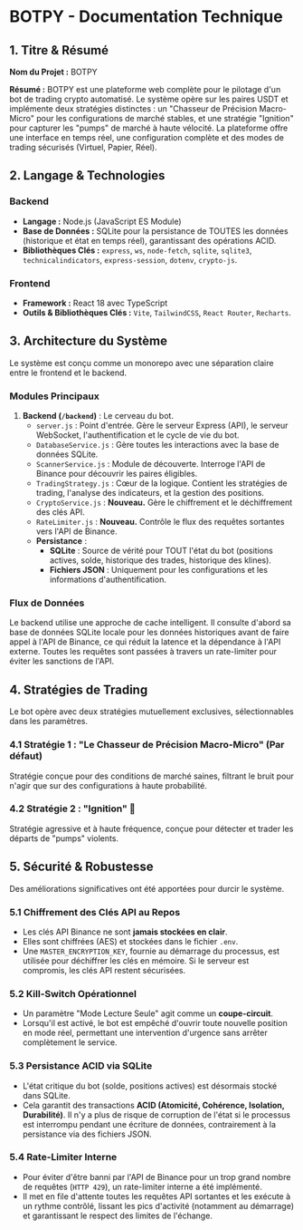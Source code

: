 # BOTPY - Documentation Technique

## 1. Titre & Résumé

**Nom du Projet :** BOTPY

**Résumé :** BOTPY est une plateforme web complète pour le pilotage d'un bot de trading crypto automatisé. Le système opère sur les paires USDT et implémente deux stratégies distinctes : un "Chasseur de Précision Macro-Micro" pour les configurations de marché stables, et une stratégie "Ignition" pour capturer les "pumps" de marché à haute vélocité. La plateforme offre une interface en temps réel, une configuration complète et des modes de trading sécurisés (Virtuel, Papier, Réel).

## 2. Langage & Technologies

### Backend

*   **Langage :** Node.js (JavaScript ES Module)
*   **Base de Données :** SQLite pour la persistance de TOUTES les données (historique et état en temps réel), garantissant des opérations ACID.
*   **Bibliothèques Clés :** `express`, `ws`, `node-fetch`, `sqlite`, `sqlite3`, `technicalindicators`, `express-session`, `dotenv`, `crypto-js`.

### Frontend

*   **Framework :** React 18 avec TypeScript
*   **Outils & Bibliothèques Clés :** `Vite`, `TailwindCSS`, `React Router`, `Recharts`.

## 3. Architecture du Système

Le système est conçu comme un monorepo avec une séparation claire entre le frontend et le backend.

### Modules Principaux

1.  **Backend (`/backend`)** : Le cerveau du bot.
    *   `server.js` : Point d'entrée. Gère le serveur Express (API), le serveur WebSocket, l'authentification et le cycle de vie du bot.
    *   `DatabaseService.js` : Gère toutes les interactions avec la base de données SQLite.
    *   `ScannerService.js` : Module de découverte. Interroge l'API de Binance pour découvrir les paires éligibles.
    *   `TradingStrategy.js` : Cœur de la logique. Contient les stratégies de trading, l'analyse des indicateurs, et la gestion des positions.
    *   `CryptoService.js` : **Nouveau.** Gère le chiffrement et le déchiffrement des clés API.
    *   `RateLimiter.js` : **Nouveau.** Contrôle le flux des requêtes sortantes vers l'API de Binance.
    *   **Persistance** :
        *   **SQLite** : Source de vérité pour TOUT l'état du bot (positions actives, solde, historique des trades, historique des klines).
        *   **Fichiers JSON** : Uniquement pour les configurations et les informations d'authentification.

### Flux de Données

Le backend utilise une approche de cache intelligent. Il consulte d'abord sa base de données SQLite locale pour les données historiques avant de faire appel à l'API de Binance, ce qui réduit la latence et la dépendance à l'API externe. Toutes les requêtes sont passées à travers un rate-limiter pour éviter les sanctions de l'API.

## 4. Stratégies de Trading

Le bot opère avec deux stratégies mutuellement exclusives, sélectionnables dans les paramètres.

### 4.1 Stratégie 1 : "Le Chasseur de Précision Macro-Micro" (Par défaut)
Stratégie conçue pour des conditions de marché saines, filtrant le bruit pour n'agir que sur des configurations à haute probabilité.

### 4.2 Stratégie 2 : "Ignition" 🚀
Stratégie agressive et à haute fréquence, conçue pour détecter et trader les départs de "pumps" violents.

## 5. Sécurité & Robustesse

Des améliorations significatives ont été apportées pour durcir le système.

### 5.1 Chiffrement des Clés API au Repos
*   Les clés API Binance ne sont **jamais stockées en clair**.
*   Elles sont chiffrées (AES) et stockées dans le fichier `.env`.
*   Une `MASTER_ENCRYPTION_KEY`, fournie au démarrage du processus, est utilisée pour déchiffrer les clés en mémoire. Si le serveur est compromis, les clés API restent sécurisées.

### 5.2 Kill-Switch Opérationnel
*   Un paramètre "Mode Lecture Seule" agit comme un **coupe-circuit**.
*   Lorsqu'il est activé, le bot est empêché d'ouvrir toute nouvelle position en mode réel, permettant une intervention d'urgence sans arrêter complètement le service.

### 5.3 Persistance ACID via SQLite
*   L'état critique du bot (solde, positions actives) est désormais stocké dans SQLite.
*   Cela garantit des transactions **ACID (Atomicité, Cohérence, Isolation, Durabilité)**. Il n'y a plus de risque de corruption de l'état si le processus est interrompu pendant une écriture de données, contrairement à la persistance via des fichiers JSON.

### 5.4 Rate-Limiter Interne
*   Pour éviter d'être banni par l'API de Binance pour un trop grand nombre de requêtes (`HTTP 429`), un rate-limiter interne a été implémenté.
*   Il met en file d'attente toutes les requêtes API sortantes et les exécute à un rythme contrôlé, lissant les pics d'activité (notamment au démarrage) et garantissant le respect des limites de l'échange.